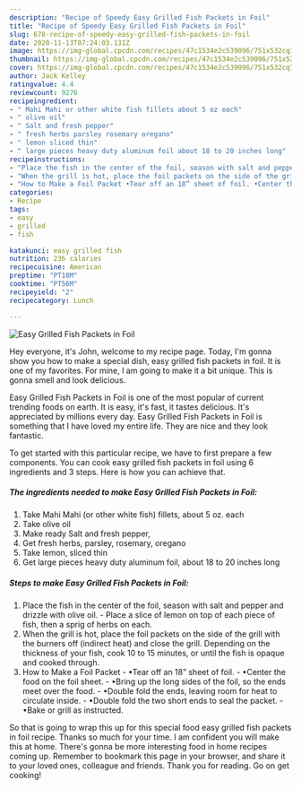 ```yaml
---
description: "Recipe of Speedy Easy Grilled Fish Packets in Foil"
title: "Recipe of Speedy Easy Grilled Fish Packets in Foil"
slug: 678-recipe-of-speedy-easy-grilled-fish-packets-in-foil
date: 2020-11-13T07:24:03.131Z
image: https://img-global.cpcdn.com/recipes/47c1534e2c539096/751x532cq70/easy-grilled-fish-packets-in-foil-recipe-main-photo.jpg
thumbnail: https://img-global.cpcdn.com/recipes/47c1534e2c539096/751x532cq70/easy-grilled-fish-packets-in-foil-recipe-main-photo.jpg
cover: https://img-global.cpcdn.com/recipes/47c1534e2c539096/751x532cq70/easy-grilled-fish-packets-in-foil-recipe-main-photo.jpg
author: Jack Kelley
ratingvalue: 4.4
reviewcount: 9276
recipeingredient:
- " Mahi Mahi or other white fish fillets about 5 oz each"
- " olive oil"
- " Salt and fresh pepper"
- " fresh herbs parsley rosemary oregano"
- " lemon sliced thin"
- " large pieces heavy duty aluminum foil about 18 to 20 inches long"
recipeinstructions:
- "Place the fish in the center of the foil, season with salt and pepper and drizzle with olive oil. Place a slice of lemon on top of each piece of fish, then a sprig of herbs on each."
- "When the grill is hot, place the foil packets on the side of the grill with the burners off (indirect heat) and close the grill. Depending on the thickness of your fish, cook 10 to 15 minutes, or until the fish is opaque and cooked through."
- "How to Make a Foil Packet •Tear off an 18” sheet of foil. •Center the food on the foil sheet. •Bring up the long sides of the foil, so the ends meet over the food. •Double fold the ends, leaving room for heat to circulate inside. •Double fold the two short ends to seal the packet. •Bake or grill as instructed."
categories:
- Recipe
tags:
- easy
- grilled
- fish

katakunci: easy grilled fish 
nutrition: 236 calories
recipecuisine: American
preptime: "PT18M"
cooktime: "PT56M"
recipeyield: "2"
recipecategory: Lunch

---
```



![Easy Grilled Fish Packets in Foil](https://img-global.cpcdn.com/recipes/47c1534e2c539096/751x532cq70/easy-grilled-fish-packets-in-foil-recipe-main-photo.jpg)

Hey everyone, it's John, welcome to my recipe page. Today, I'm gonna show you how to make a special dish, easy grilled fish packets in foil. It is one of my favorites. For mine, I am going to make it a bit unique. This is gonna smell and look delicious.

Easy Grilled Fish Packets in Foil is one of the most popular of current trending foods on earth. It is easy, it's fast, it tastes delicious. It's appreciated by millions every day. Easy Grilled Fish Packets in Foil is something that I have loved my entire life. They are nice and they look fantastic.




To get started with this particular recipe, we have to first prepare a few components. You can cook easy grilled fish packets in foil using 6 ingredients and 3 steps. Here is how you can achieve that.

<!--inarticleads1-->

##### The ingredients needed to make Easy Grilled Fish Packets in Foil:

1. Take  Mahi Mahi (or other white fish) fillets, about 5 oz. each
1. Take  olive oil
1. Make ready  Salt and fresh pepper,
1. Get  fresh herbs, parsley, rosemary, oregano
1. Take  lemon, sliced thin
1. Get  large pieces heavy duty aluminum foil, about 18 to 20 inches long




<!--inarticleads2-->

##### Steps to make Easy Grilled Fish Packets in Foil:

1. Place the fish in the center of the foil, season with salt and pepper and drizzle with olive oil. - Place a slice of lemon on top of each piece of fish, then a sprig of herbs on each.
1. When the grill is hot, place the foil packets on the side of the grill with the burners off (indirect heat) and close the grill. Depending on the thickness of your fish, cook 10 to 15 minutes, or until the fish is opaque and cooked through.
1. How to Make a Foil Packet - •Tear off an 18” sheet of foil. - •Center the food on the foil sheet. - •Bring up the long sides of the foil, so the ends meet over the food. - •Double fold the ends, leaving room for heat to circulate inside. - •Double fold the two short ends to seal the packet. - •Bake or grill as instructed.




So that is going to wrap this up for this special food easy grilled fish packets in foil recipe. Thanks so much for your time. I am confident you will make this at home. There's gonna be more interesting food in home recipes coming up. Remember to bookmark this page in your browser, and share it to your loved ones, colleague and friends. Thank you for reading. Go on get cooking!
